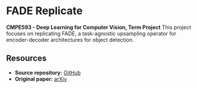 # FADE Replicate 

**CMPE593 - Deep Learning for Computer Vision, Term Project**
This project focuses on replicating FADE, a task-agnostic upsampling operator for encoder-decoder architectures for object detection.

## Resources

- **Source repository:** [GitHub](https://github.com/poppinace/fade/tree/main)
- **Original paper:** [arXiv](https://arxiv.org/abs/2407.13500)